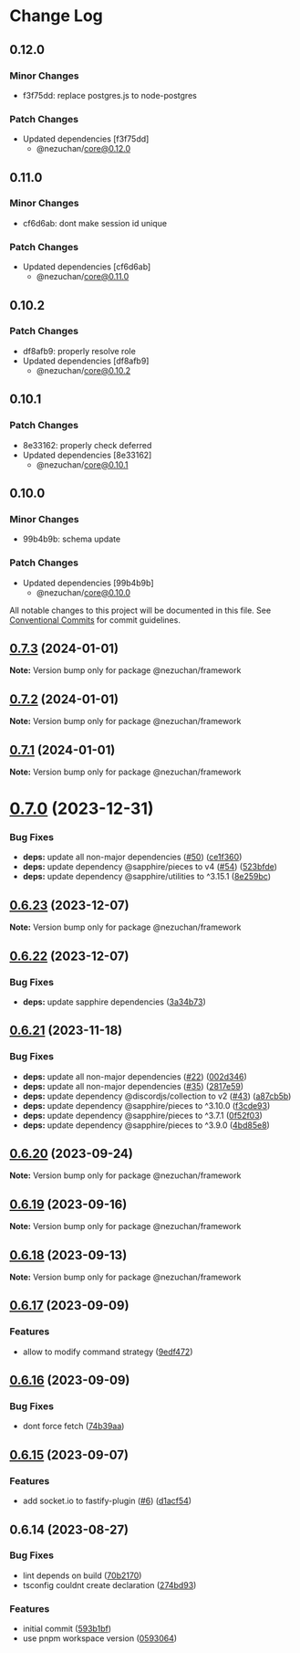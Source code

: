 # Change Log

## 0.12.0

### Minor Changes

- f3f75dd: replace postgres.js to node-postgres

### Patch Changes

- Updated dependencies [f3f75dd]
  - @nezuchan/core@0.12.0

## 0.11.0

### Minor Changes

- cf6d6ab: dont make session id unique

### Patch Changes

- Updated dependencies [cf6d6ab]
  - @nezuchan/core@0.11.0

## 0.10.2

### Patch Changes

- df8afb9: properly resolve role
- Updated dependencies [df8afb9]
  - @nezuchan/core@0.10.2

## 0.10.1

### Patch Changes

- 8e33162: properly check deferred
- Updated dependencies [8e33162]
  - @nezuchan/core@0.10.1

## 0.10.0

### Minor Changes

- 99b4b9b: schema update

### Patch Changes

- Updated dependencies [99b4b9b]
  - @nezuchan/core@0.10.0

All notable changes to this project will be documented in this file.
See [Conventional Commits](https://conventionalcommits.org) for commit guidelines.

## [0.7.3](https://github.com/NezuChan/library/compare/@nezuchan/framework@0.7.2...@nezuchan/framework@0.7.3) (2024-01-01)

**Note:** Version bump only for package @nezuchan/framework

## [0.7.2](https://github.com/NezuChan/library/compare/@nezuchan/framework@0.7.1...@nezuchan/framework@0.7.2) (2024-01-01)

**Note:** Version bump only for package @nezuchan/framework

## [0.7.1](https://github.com/NezuChan/library/compare/@nezuchan/framework@0.7.0...@nezuchan/framework@0.7.1) (2024-01-01)

**Note:** Version bump only for package @nezuchan/framework

# [0.7.0](https://github.com/NezuChan/library/compare/@nezuchan/framework@0.6.23...@nezuchan/framework@0.7.0) (2023-12-31)

### Bug Fixes

- **deps:** update all non-major dependencies ([#50](https://github.com/NezuChan/library/issues/50)) ([ce1f360](https://github.com/NezuChan/library/commit/ce1f36082841e6cb2040d7f4d6f34a1a7cd9cf23))
- **deps:** update dependency @sapphire/pieces to v4 ([#54](https://github.com/NezuChan/library/issues/54)) ([523bfde](https://github.com/NezuChan/library/commit/523bfdeb8ffdce7667bf7fd06a9466f201f71c50))
- **deps:** update dependency @sapphire/utilities to ^3.15.1 ([8e259bc](https://github.com/NezuChan/library/commit/8e259bc985ec313796d2856062c1393ede1fb456))

## [0.6.23](https://github.com/NezuChan/library/compare/@nezuchan/framework@0.6.22...@nezuchan/framework@0.6.23) (2023-12-07)

**Note:** Version bump only for package @nezuchan/framework

## [0.6.22](https://github.com/NezuChan/library/compare/@nezuchan/framework@0.6.21...@nezuchan/framework@0.6.22) (2023-12-07)

### Bug Fixes

- **deps:** update sapphire dependencies ([3a34b73](https://github.com/NezuChan/library/commit/3a34b73e086a41be67e0c1b962bc7761033435f8))

## [0.6.21](https://github.com/NezuChan/library/compare/@nezuchan/framework@0.6.20...@nezuchan/framework@0.6.21) (2023-11-18)

### Bug Fixes

- **deps:** update all non-major dependencies ([#22](https://github.com/NezuChan/library/issues/22)) ([002d346](https://github.com/NezuChan/library/commit/002d3469048b0f2df180340b11fb76233f7deaaf))
- **deps:** update all non-major dependencies ([#35](https://github.com/NezuChan/library/issues/35)) ([2817e59](https://github.com/NezuChan/library/commit/2817e59f298aab90662d40eea94e2d80a8736241))
- **deps:** update dependency @discordjs/collection to v2 ([#43](https://github.com/NezuChan/library/issues/43)) ([a87cb5b](https://github.com/NezuChan/library/commit/a87cb5bbcedebadb74862ae6f7958ecac8ee46dd))
- **deps:** update dependency @sapphire/pieces to ^3.10.0 ([f3cde93](https://github.com/NezuChan/library/commit/f3cde93376026fd81465f915d3052e3721336efc))
- **deps:** update dependency @sapphire/pieces to ^3.7.1 ([0f52f03](https://github.com/NezuChan/library/commit/0f52f03d3357f0cebe1c541df748184f53b8d2c9))
- **deps:** update dependency @sapphire/pieces to ^3.9.0 ([4bd85e8](https://github.com/NezuChan/library/commit/4bd85e86b973bbdf1294e004c75836094ea85559))

## [0.6.20](https://github.com/NezuChan/library/compare/@nezuchan/framework@0.6.19...@nezuchan/framework@0.6.20) (2023-09-24)

**Note:** Version bump only for package @nezuchan/framework

## [0.6.19](https://github.com/NezuChan/library/compare/@nezuchan/framework@0.6.18...@nezuchan/framework@0.6.19) (2023-09-16)

**Note:** Version bump only for package @nezuchan/framework

## [0.6.18](https://github.com/NezuChan/library/compare/@nezuchan/framework@0.6.17...@nezuchan/framework@0.6.18) (2023-09-13)

**Note:** Version bump only for package @nezuchan/framework

## [0.6.17](https://github.com/NezuChan/library/compare/@nezuchan/framework@0.6.16...@nezuchan/framework@0.6.17) (2023-09-09)

### Features

- allow to modify command strategy ([9edf472](https://github.com/NezuChan/library/commit/9edf472ab8acd7627b65376694ec5a54ed927533))

## [0.6.16](https://github.com/NezuChan/library/compare/@nezuchan/framework@0.6.15...@nezuchan/framework@0.6.16) (2023-09-09)

### Bug Fixes

- dont force fetch ([74b39aa](https://github.com/NezuChan/library/commit/74b39aaf9b9448307e3ef236806d25f7ace8ed33))

## [0.6.15](https://github.com/NezuChan/library/compare/@nezuchan/framework@0.6.14...@nezuchan/framework@0.6.15) (2023-09-07)

### Features

- add socket.io to fastify-plugin ([#6](https://github.com/NezuChan/library/issues/6)) ([d1acf54](https://github.com/NezuChan/library/commit/d1acf54389abf43d2f637667d4e593a1db0eff55))

## 0.6.14 (2023-08-27)

### Bug Fixes

- lint depends on build ([70b2170](https://github.com/NezuChan/library/commit/70b2170150cfe1ae9b41b4024f040e1f1a691e8a))
- tsconfig couldnt create declaration ([274bd93](https://github.com/NezuChan/library/commit/274bd937c48d2c9fe39d2eca11aad72c8a7a9879))

### Features

- initial commit ([593b1bf](https://github.com/NezuChan/library/commit/593b1bf37243772275103deb237eb142610d149f))
- use pnpm workspace version ([0593064](https://github.com/NezuChan/library/commit/05930644af446f6d82511c1ce4d921e9f800f150))
